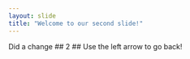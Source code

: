 ```yaml
---
layout: slide
title: "Welcome to our second slide!"
---
```

Did a change ## 2 ##
Use the left arrow to go back!
